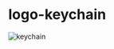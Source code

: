 # logo-keychain
![keychain](https://github.com/user-attachments/assets/c81faec8-39db-46c5-bbfa-4f094246d981)
